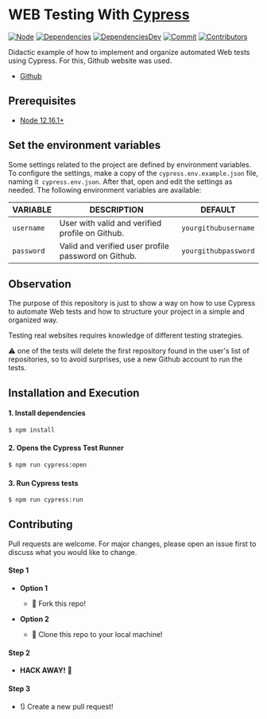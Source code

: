 # WEB Testing With [Cypress](https://docs.cypress.io/guides/overview/why-cypress.html)

[![Node][node-image]][node-url] [![Dependencies][dependencies-image]][dependencies-url] [![DependenciesDev][dependencies-dev-image]][dependencies-dev-url] [![Commit][last-commit-image]][last-commit-url] [![Contributors][contributors-image]][contributors-url]

Didactic example of how to implement and organize automated Web tests using Cypress. For this, Github website was used.

- [Github](https://github.com/)

## Prerequisites
- [Node 12.16.1+](https://nodejs.org/en/download/)

## Set the environment variables
Some settings related to the project are defined by environment variables. To configure the settings, make a copy of the `cypress.env.example.json` file, naming it` cypress.env.json`. After that, open and edit the settings as needed. The following environment variables are available:

| VARIABLE | DESCRIPTION  | DEFAULT |
|-----|-----|-----|
| `username` | User with valid and verified profile on Github. | `yourgithubusername` |
| `password` | Valid and verified user profile password on Github. | `yourgithubpassword` |

## Observation
The purpose of this repository is just to show a way on how to use Cypress to automate Web tests and how to structure your project in a simple and organized way.

Testing real websites requires knowledge of different testing strategies.

:warning: one of the tests will delete the first repository found in the user's list of repositories, so to avoid surprises, use a new Github account to run the tests.

## Installation and Execution
#### 1. Install dependencies
```sh  
$ npm install    
```
 
#### 2. Opens the Cypress Test Runner
```sh  
$ npm run cypress:open
```

#### 3. Run Cypress tests
```sh  
$ npm run cypress:run
```

## Contributing
Pull requests are welcome. For major changes, please open an issue first to discuss what you would like to change.

#### Step 1

- **Option 1**
    - :fork_and_knife: Fork this repo!

- **Option 2**
    - :dancers: Clone this repo to your local machine!

#### Step 2
- **HACK AWAY!** :hammer:

#### Step 3
- :arrows_clockwise: Create a new pull request!

[//]: # (These are reference links used in the body of this note.)
[node-image]: https://img.shields.io/badge/node-%3E%3D%2012.16.1-brightgreen.svg
[node-url]: https://nodejs.org
[dependencies-image]: https://david-dm.org/Thairam/Web-Testing-With-Cypress.svg
[dependencies-url]: https://david-dm.org/Thairam/Web-Testing-With-Cypress
[dependencies-dev-image]: https://david-dm.org/Thairam/Web-Testing-With-Cypress/dev-status.svg
[dependencies-dev-url]: https://david-dm.org/Thairam/Web-Testing-With-Cypress?type=dev
[contributors-image]: https://img.shields.io/github/contributors/Thairam/Web-Testing-With-Cypress.svg
[contributors-url]: https://github.com/Thairam/Web-Testing-With-Cypress/graphs/contributors
[last-commit-image]: https://img.shields.io/github/last-commit/Thairam/Web-Testing-With-Cypress.svg
[last-commit-url]: https://github.com/Thairam/Web-Testing-With-Cypress/commits
